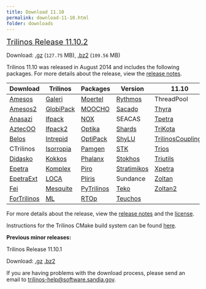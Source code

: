 ```yaml
---
title: Download 11.10
permalink: download-11-10.html
folder: downloads
---
```


<span style="text-decoration: underline;"><span style="font-size: 20px;">Trilinos Release 11.10.2</span></span>

<p>Download: <a href="download_files/trilinos-11.10.2-Source.tar.gz" class="downloadLink" name="Trilinos 11.10">.gz</a> (<code>127.75</code> MB), 
<a href="download_files/trilinos-11.10.2-Source.tar.bz2" class="downloadLink" name="Trilinos 11.10">.bz2</a> (<code>109.56</code> MB)</p>

Trilinos 11.10 was released in August 2014 and includes the following packages. For more details about the release, view the [release notes](http://trilinos.org/oldsite/release_notes-11.10.html).

Download  | Trilinos | Packages | Version | 11.10
------ | ------ | ------ | -------- | ----------
[Amesos](amesos.html "Amesos") | [Galeri](galeri.html "Galeri") | [Moertel](moertel.html "Moertel") | [Rythmos](rythmos.html "Rythmos") | ThreadPool
[Amesos2](amesos2.html "Amesos2") | [GlobiPack](globipack.html "GlobiPack") | [MOOCHO](moocho.html "MOOCHO") | [Sacado](sacado.html "Sacado") | [Thyra](thyra.html "Thyra")
[Anasazi](anasazi.html "Anasazi") | [Ifpack](ifpack.html "IFPACK") | [NOX](nox_and_loca.html "NOX and LOCA") | SEACAS | [Tpetra](tpetra.html "Tpetra")
[AztecOO](aztecoo.html "AztecOO") | [Ifpack2](ifpack2.html "Ifpack2") | [Optika](optika.html "Optika") | [Shards](shards.html "Shards") | [TriKota](trikota.html "TriKota")
[Belos](belos.html "Belos") | [Intrepid](intrepid.html "Intrepid") | [OptiPack](optipack.html "OptiPack") | [ShyLU](shylu.html "ShyLU") | [TrilinosCouplings](trilinoscouplings.html "Trilinos Couplings")
CTrilinos | [Isorropia](isorropia.html "Isorropia") | [Pamgen](pamgen.html "PAMGEN") | [STK](stk.html "STK") | [Trios](trios.html "Trios")
[Didasko](didasko.html "Didasko") | [Kokkos](kokkos.html "Kokkos") | [Phalanx](phalanx.html "Phalanx") | [Stokhos](stokhos.html "Stokhos") | [Triutils](triutils.html "TriUtils")
[Epetra](epetra.html "Epetra") | [Komplex](komplex.html "Komplex") | [Piro](piro.html "Piro") | [Stratimikos](stratimikos.html "Strotimikos") | [Xpetra](xpetra.html "Xpetra")
[EpetraExt](epetraext.html "EpetraExt") | [LOCA](nox_and_loca.html "NOX and LOCA") | [Pliris](pliris.html "Pliris") | Sundance | [Zoltan](zoltan.html "Zoltan")
[Fei](fei.html "Fei") | [Mesquite](mesquite.html "Mesquite") | [PyTrilinos](pytrilinos.html "PyTrilinos") | [Teko](teko.html) | [Zoltan2](zoltan2.html "Zoltan2")
[ForTrilinos](fortrilinos.html "ForTrilinos") | [ML](ml.html "ML") | [RTOp](rtop.html "RTOp") | [Teuchos](teuchos.html "Teuchos")

For more details about the release, view the [release notes](https://trilinos.org/oldsite/release_notes-12.2.html) 
and the [license](license.html).

Instructions for the Trilinos CMake build system can be found [here](https://trilinos.org/docs/files/TrilinosBuildReference.html).

**Previous minor releases:**

Trilinos Release 11.10.1

Download: [.gz](http://trilinos.org/oldsite/download/login.html?tid=tr11101gz) [.bz2](http://trilinos.org/oldsite/download/login.html?tid=tr11101bz2)

If you are having problems with the download process, please send an email to [trilinos-help@software.sandia.gov](mailto:trilinos-help@software.sandia.gov).
